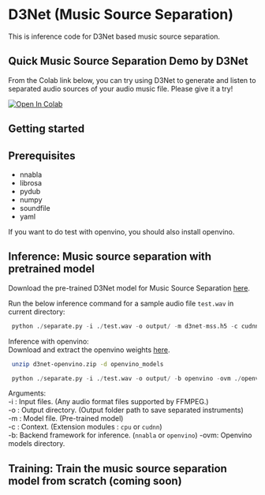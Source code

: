 # D3Net (Music Source Separation)

This is inference code for D3Net based music source separation.

## Quick Music Source Separation Demo by D3Net

From the Colab link below, you can try using D3Net to generate and listen to separated audio sources of your audio music file. Please give it a try!

[![Open In Colab](https://colab.research.google.com/assets/colab-badge.svg)](https://colab.research.google.com/github/sony/ai-research-code/blob/master/d3net/music-source-separation/D3Net-MSS.ipynb)

## Getting started

## Prerequisites
* nnabla 
* librosa
* pydub
* numpy
* soundfile
* yaml

If you want to do test with openvino, you should also install openvino.

## Inference: Music source separation with pretrained model

Download the pre-trained D3Net model for Music Source Separation [here](https://nnabla.org/pretrained-models/ai-research-code/d3net/mss/d3net-mss.h5).

Run the below inference command for a sample audio file `test.wav` in current directory:
```python
 python ./separate.py -i ./test.wav -o output/ -m d3net-mss.h5 -c cudnn
 ```
Inference with openvino:  
Download and extract the openvino weights [here](https://nnabla.org/pretrained-models/ai-research-code/d3net/mss/d3net-openvino.zip).
```bash
 unzip d3net-openvino.zip -d openvino_models
 ```
```python
 python ./separate.py -i ./test.wav -o output/ -b openvino -ovm ./openvino_models
 ```
Arguments:  
-i : Input files. (Any audio format files supported by FFMPEG.)  
-o : Output directory. (Output folder path to save separated instruments)  
-m : Model file. (Pre-trained model)  
-c : Context. (Extension modules : `cpu` or `cudnn`)  
-b: Backend framework for inference. (`nnabla` or `openvino`)
-ovm: Openvino models directory.

## Training: Train the music source separation model from scratch (**coming soon**)
